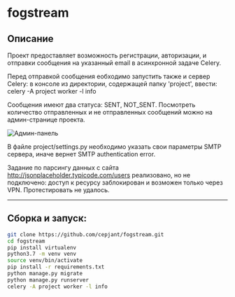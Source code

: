 # fogstream


## Описание

Проект предоставляет возможность регистрации, авторизации, и отправки сообщения на указанный email в асинхронной задаче Celery.

Перед отправкой сообщения еобходимо запустить также и сервер Celery:
в консоле из директории, содержащей папку 'project', ввести:
celery -A project worker -l info

Сообщения имеют два статуса: SENT, NOT_SENT. 
Посмотреть количество отправленных и не отправленных сообщений можно на админ-странице проекта.

![Админ-панель](https://i.imgur.com/BzMChSP.png "Админ-панель")

В файле project/settings.py необходимо указать свои параметры SMTP сервера, иначе вернет SMTP authentication error.

Задание по парсингу данных с сайта http://jsonplaceholder.typicode.com/users реализовано, но не подключено: 
доступ к ресурсу заблокирован и возможен только через VPN. Протестировать не удалось.

____

## Сборка и запуск:


```bash
git clone https://github.com/cepjant/fogstream.git
cd fogstream
pip install virtualenv
python3.7 -m venv venv
source venv/bin/activate
pip install -r requirements.txt
python manage.py migrate
python manage.py runserver
celery -A project worker -l info
```
